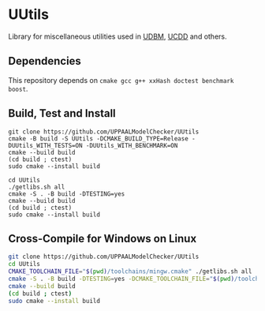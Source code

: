 # UUtils
Library for miscellaneous utilities used in [UDBM](https://github.com/UPPAALModelChecker/UDBM), [UCDD](https://github.com/UPPAALModelChecker/UCDD) and others.

## Dependencies
This repository depends on `cmake gcc g++ xxHash doctest benchmark boost`.
## Build, Test and Install
```shell
git clone https://github.com/UPPAALModelChecker/UUtils
cmake -B build -S UUtils -DCMAKE_BUILD_TYPE=Release -DUUtils_WITH_TESTS=ON -DUUtils_WITH_BENCHMARK=ON
cmake --build build
(cd build ; ctest)
sudo cmake --install build
```

```shell
cd UUtils
./getlibs.sh all
cmake -S . -B build -DTESTING=yes
cmake --build build
(cd build ; ctest)
sudo cmake --install build
```

## Cross-Compile for Windows on Linux
```sh
git clone https://github.com/UPPAALModelChecker/UUtils
cd UUtils
CMAKE_TOOLCHAIN_FILE="$(pwd)/toolchains/mingw.cmake" ./getlibs.sh all
cmake -S . -B build -DTESTING=yes -DCMAKE_TOOLCHAIN_FILE="$(pwd)/toolchains/mingw.cmake" 
cmake --build build
(cd build ; ctest)
sudo cmake --install build
```
